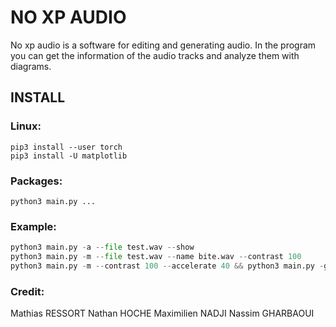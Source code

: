 # NO XP AUDIO
No xp audio is a software for editing and generating audio. In the program you can get the information of the audio tracks and analyze them with diagrams.

## INSTALL

### Linux:

```
pip3 install --user torch
pip3 install -U matplotlib
```

### Packages:

```
python3 main.py ...
```

### Example:

```python
python3 main.py -a --file test.wav --show
python3 main.py -m --file test.wav --name bite.wav --contrast 100
python3 main.py -m --contrast 100 --accelerate 40 && python3 main.py -g -m --file *.wav
```

### Credit:

Mathias RESSORT
Nathan HOCHE
Maximilien NADJI
Nassim GHARBAOUI
